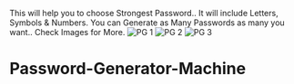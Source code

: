 This will help you to choose Strongest Password.. It will include Letters, Symbols &amp; Numbers. You can Generate as Many Passwords as many you want.. Check Images for More.
![PG 1](https://user-images.githubusercontent.com/99068087/152634568-90934445-fcd0-4094-850e-00439616b628.PNG)
![PG 2](https://user-images.githubusercontent.com/99068087/152634570-3b0437bf-77c4-4950-9240-372f74b43746.PNG)
![PG 3](https://user-images.githubusercontent.com/99068087/152634571-6817283a-6fed-445e-af03-04012bc0f40b.PNG)
# Password-Generator-Machine

